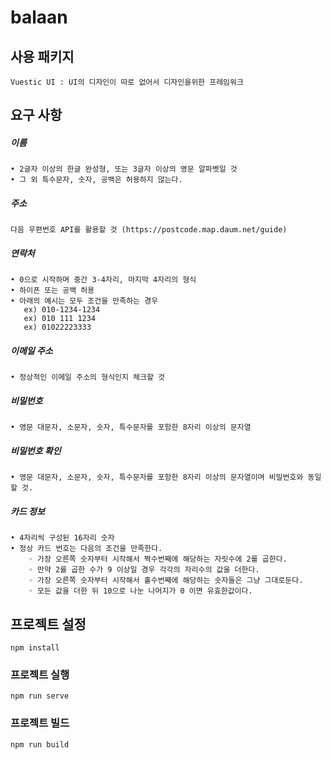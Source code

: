 # balaan

## 사용 패키지
```
Vuestic UI : UI의 디자인이 따로 없어서 디자인을위한 프레임워크
```

## 요구 사항
##### 이름
```
• 2글자 이상의 한글 완성형, 또는 3글자 이상의 영문 알파벳일 것
• 그 외 특수문자, 숫자, 공백은 허용하지 않는다.
```
##### 주소
```
다음 우편번호 API를 활용할 것 (https://postcode.map.daum.net/guide)
```
##### 연락처
```
• 0으로 시작하며 중간 3-4자리, 마지막 4자리의 형식
• 하이픈 또는 공백 허용
• 아래의 예시는 모두 조건을 만족하는 경우
   ex) 010-1234-1234
   ex) 010 111 1234
   ex) 01022223333
```
##### 이메일 주소
```
• 정상적인 이메일 주소의 형식인지 체크할 것
```
##### 비밀번호
```
• 영문 대문자, 소문자, 숫자, 특수문자를 포함한 8자리 이상의 문자열
```
##### 비밀번호 확인
```
• 영문 대문자, 소문자, 숫자, 특수문자를 포함한 8자리 이상의 문자열이며 비밀번호와 동일 할 것.
```
##### 카드 정보
```
• 4자리씩 구성된 16자리 숫자
• 정상 카드 번호는 다음의 조건을 만족한다.
    ◦ 가장 오른쪽 숫자부터 시작해서 짝수번째에 해당하는 자릿수에 2를 곱한다.
    ◦ 만약 2를 곱한 수가 9 이상일 경우 각각의 자리수의 값을 더한다.
    ◦ 가장 오른쪽 숫자부터 시작해서 홀수번째에 해당하는 숫자들은 그냥 그대로둔다.
    ◦ 모든 값을 더한 뒤 10으로 나눈 나머지가 0 이면 유효한값이다.
```

## 프로젝트 설정
```
npm install
```

### 프로젝트 실행
```
npm run serve
```

### 프로젝트 빌드
```
npm run build
```
